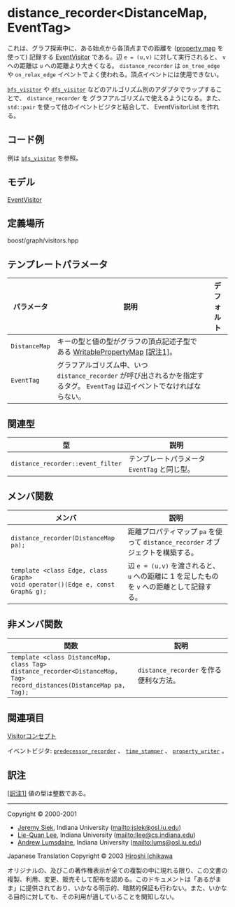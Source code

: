 # distance_recorder<DistanceMap, EventTag>
これは、グラフ探索中に、ある始点から各頂点までの距離を ([property map](../property_map.md.nolink) を使って) 記録する [EventVisitor](EventVisitor.md) である。辺 `e = (u,v)` に対して実行されると、 `v` への距離は `u` への距離より大きくなる。 `distance_recorder` は `on_tree_edge` や `on_relax_edge` イベントでよく使われる。頂点イベントには使用できない。

[`bfs_visitor`](bfs_visitor.md) や [`dfs_visitor`](dfs_visitor.md) などのアルゴリズム別のアダプタでラップすることで、 `distance_recorder` を グラフアルゴリズムで使えるようになる。また、`std::pair` を使って他のイベントビジタと結合して、 EventVisitorList を作れる。


## コード例
例は [`bfs_visitor`](bfs_visitor.md) を参照。


## モデル
[EventVisitor](EventVisitor.md)


## 定義場所
boost/graph/visitors.hpp


## テンプレートパラメータ

| パラメータ | 説明 | デフォルト |
|------------|------|------------|
| `DistanceMap` | キーの型と値の型がグラフの頂点記述子型である [WritablePropertyMap](../property_map/WritablePropertyMap.md.nolink) [[訳注1]](#translate_note_1)。 |
| `EventTag`    | グラフアルゴリズム中、いつ `distance_recorder` が呼び出されるかを指定するタグ。 `EventTag` は辺イベントでなければならない。 |


## 関連型

| 型 | 説明 |
|----|------|
| `distance_recorder::event_filter` | テンプレートパラメータ `EventTag` と同じ型。 |


## メンバ関数

| メンバ | 説明 |
|--------|------|
| `distance_recorder(DistanceMap pa);` | 距離プロパティマップ `pa` を使って `distance_recorder` オブジェクトを構築する。 |
| `template <class Edge, class Graph>`<br/> `void operator()(Edge e, const Graph& g);` | 辺 `e = (u,v)` を渡されると、 `u` への距離に 1 を足したものを `v` への距離として記録する。 |


## 非メンバ関数

| 関数 | 説明 |
|------|------|
| `template <class DistanceMap, class Tag>`<br/> `distance_recorder<DistanceMap, Tag>`<br/> `record_distances(DistanceMap pa, Tag);` | `distance_recorder` を作る便利な方法。 |


## 関連項目
[Visitorコンセプト](visitor_concepts.md.nolink)

イベントビジタ: [`predecessor_recorder`](predecessor_recorder.md.nolink) 、 [`time_stamper`](time_stamper.md.nolink) 、 [`property_writer`](property_writer.md.nolink) 。


## 訳注
<a name="translate_note_1" href="#translate_note_1">[訳注1]</a> 値の型は整数である。


***
Copyright © 2000-2001

- [Jeremy Siek](http://www.boost.org/doc/libs/1_31_0/people/jeremy_siek.htm), Indiana University (<mailto:jsiek@osl.iu.edu>)
- [Lie-Quan Lee](http://www.boost.org/doc/libs/1_31_0/people/liequan_lee.htm), Indiana University (<mailto:llee@cs.indiana.edu>)
- [Andrew Lumsdaine](http://www.osl.iu.edu/~lums), Indiana University (<mailto:lums@osl.iu.edu>)

Japanese Translation Copyright © 2003 [Hiroshi Ichikawa](mailto:gimite@mx12.freecom.ne.jp)

オリジナルの、及びこの著作権表示が全ての複製の中に現れる限り、この文書の複製、利用、変更、販売そして配布を認める。このドキュメントは「あるがまま」に提供されており、いかなる明示的、暗黙的保証も行わない。また、いかなる目的に対しても、その利用が適していることを関知しない。

